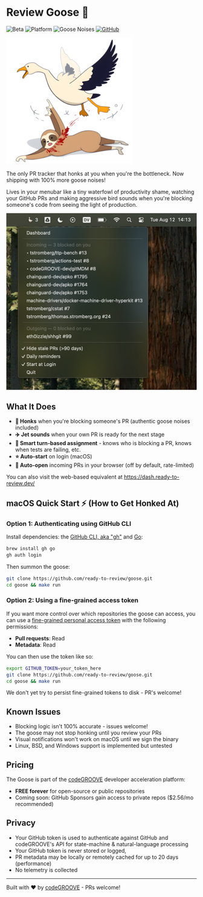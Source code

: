 # Review Goose 🪿

![Beta](https://img.shields.io/badge/status-beta-orange)
![Platform](https://img.shields.io/badge/platform-macOS%20%7C%20Linux%20%7C%20BSD%20%7C%20Windows-blue)
![Goose Noises](https://img.shields.io/badge/goose%20noises-100%25%20more-green)
[![GitHub](https://img.shields.io/github/stars/ready-to-review/goose?style=social)](https://github.com/ready-to-review/goose)

![Review Goose Logo](media/logo-small.png)

The only PR tracker that honks at you when you're the bottleneck. Now shipping with 100% more goose noises!

Lives in your menubar like a tiny waterfowl of productivity shame, watching your GitHub PRs and making aggressive bird sounds when you're blocking someone's code from seeing the light of production.

![Review Goose Screenshot](media/screenshot.png)

## What It Does

- **🪿 Honks** when you're blocking someone's PR (authentic goose noises included)
- **✈️ Jet sounds** when your own PR is ready for the next stage
- **🧠 Smart turn-based assignment** - knows who is blocking a PR, knows when tests are failing, etc.
- **⭐ Auto-start** on login (macOS)
- **🔔 Auto-open** incoming PRs in your browser (off by default, rate-limited)

You can also visit the web-based equivalent at https://dash.ready-to-review.dev/

## macOS Quick Start ⚡ (How to Get Honked At)

### Option 1: Authenticating using GitHub CLI

Install dependencies: the [GitHub CLI, aka "gh"](https://cli.github.com/) and [Go](https://go.dev/):

```bash
brew install gh go
gh auth login
```

Then summon the goose:

```bash
git clone https://github.com/ready-to-review/goose.git
cd goose && make run
```

### Option 2: Using a fine-grained access token

If you want more control over which repositories the goose can access, you can use a [fine-grained personal access token](https://github.com/settings/personal-access-tokens/new) with the following permissions:

- **Pull requests**: Read
- **Metadata**: Read

You can then use the token like so:

```bash
export GITHUB_TOKEN=your_token_here
git clone https://github.com/ready-to-review/goose.git
cd goose && make run
```

We don't yet try to persist fine-grained tokens to disk - PR's welcome!

## Known Issues

- Blocking logic isn't 100% accurate - issues welcome!
- The goose may not stop honking until you review your PRs
- Visual notifications won't work on macOS until we sign the binary
- Linux, BSD, and Windows support is implemented but untested

## Pricing

The Goose is part of the [codeGROOVE](https://codegroove.dev) developer acceleration platform:
- **FREE forever** for open-source or public repositories
- Coming soon: GitHub Sponsors gain access to private repos ($2.56/mo recommended)

## Privacy

- Your GitHub token is used to authenticate against GitHub and codeGROOVE's API for state-machine & natural-language processing
- Your GitHub token is never stored or logged,
- PR metadata may be locally or remotely cached for up to 20 days (performance)
- No telemetry is collected

---

Built with ❤️ by [codeGROOVE](https://codegroove.dev/) - PRs welcome!
